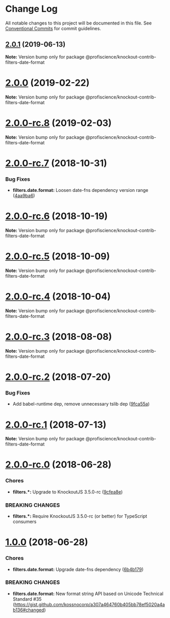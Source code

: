 # Change Log

All notable changes to this project will be documented in this file.
See [Conventional Commits](https://conventionalcommits.org) for commit guidelines.

## [2.0.1](https://github.com/Profiscience/knockout-contrib/compare/@profiscience/knockout-contrib-filters-date-format@2.0.0...@profiscience/knockout-contrib-filters-date-format@2.0.1) (2019-06-13)

**Note:** Version bump only for package @profiscience/knockout-contrib-filters-date-format

# [2.0.0](https://github.com/Profiscience/knockout-contrib/compare/@profiscience/knockout-contrib-filters-date-format@2.0.0-rc.8...@profiscience/knockout-contrib-filters-date-format@2.0.0) (2019-02-22)

**Note:** Version bump only for package @profiscience/knockout-contrib-filters-date-format

# [2.0.0-rc.8](https://github.com/Profiscience/knockout-contrib/compare/@profiscience/knockout-contrib-filters-date-format@2.0.0-rc.7...@profiscience/knockout-contrib-filters-date-format@2.0.0-rc.8) (2019-02-03)

**Note:** Version bump only for package @profiscience/knockout-contrib-filters-date-format

# [2.0.0-rc.7](https://github.com/Profiscience/knockout-contrib/compare/@profiscience/knockout-contrib-filters-date-format@2.0.0-rc.6...@profiscience/knockout-contrib-filters-date-format@2.0.0-rc.7) (2018-10-31)

### Bug Fixes

- **filters.date.format:** Loosen date-fns dependency version range ([4aa9ba6](https://github.com/Profiscience/knockout-contrib/commit/4aa9ba6))

# [2.0.0-rc.6](https://github.com/Profiscience/knockout-contrib/compare/@profiscience/knockout-contrib-filters-date-format@2.0.0-rc.5...@profiscience/knockout-contrib-filters-date-format@2.0.0-rc.6) (2018-10-19)

**Note:** Version bump only for package @profiscience/knockout-contrib-filters-date-format

# [2.0.0-rc.5](https://github.com/Profiscience/knockout-contrib/compare/@profiscience/knockout-contrib-filters-date-format@2.0.0-rc.4...@profiscience/knockout-contrib-filters-date-format@2.0.0-rc.5) (2018-10-09)

**Note:** Version bump only for package @profiscience/knockout-contrib-filters-date-format

<a name="2.0.0-rc.4"></a>

# [2.0.0-rc.4](https://github.com/Profiscience/knockout-contrib/compare/@profiscience/knockout-contrib-filters-date-format@2.0.0-rc.3...@profiscience/knockout-contrib-filters-date-format@2.0.0-rc.4) (2018-10-04)

**Note:** Version bump only for package @profiscience/knockout-contrib-filters-date-format

<a name="2.0.0-rc.3"></a>

# [2.0.0-rc.3](https://github.com/Profiscience/knockout-contrib/compare/@profiscience/knockout-contrib-filters-date-format@2.0.0-rc.2...@profiscience/knockout-contrib-filters-date-format@2.0.0-rc.3) (2018-08-08)

**Note:** Version bump only for package @profiscience/knockout-contrib-filters-date-format

<a name="2.0.0-rc.2"></a>

# [2.0.0-rc.2](https://github.com/Profiscience/knockout-contrib/compare/@profiscience/knockout-contrib-filters-date-format@2.0.0-rc.1...@profiscience/knockout-contrib-filters-date-format@2.0.0-rc.2) (2018-07-20)

### Bug Fixes

- Add babel-runtime dep, remove unnecessary tslib dep ([9fca55a](https://github.com/Profiscience/knockout-contrib/commit/9fca55a))

<a name="2.0.0-rc.1"></a>

# [2.0.0-rc.1](https://github.com/Profiscience/knockout-contrib/compare/@profiscience/knockout-contrib-filters-date-format@2.0.0-rc.0...@profiscience/knockout-contrib-filters-date-format@2.0.0-rc.1) (2018-07-13)

**Note:** Version bump only for package @profiscience/knockout-contrib-filters-date-format

<a name="2.0.0-rc.0"></a>

# [2.0.0-rc.0](https://github.com/Profiscience/knockout-contrib/compare/@profiscience/knockout-contrib-filters-date-format@1.0.0...@profiscience/knockout-contrib-filters-date-format@2.0.0-rc.0) (2018-06-28)

### Chores

- **filters.\*:** Upgrade to KnockoutJS 3.5.0-rc ([9cfea8e](https://github.com/Profiscience/knockout-contrib/commit/9cfea8e))

### BREAKING CHANGES

- **filters.\*:** Require KnockoutJS 3.5.0-rc (or better) for TypeScript consumers

<a name="1.0.0"></a>

# [1.0.0](https://github.com/Profiscience/knockout-contrib/compare/@profiscience/knockout-contrib-filters-date-format@0.0.2...@profiscience/knockout-contrib-filters-date-format@1.0.0) (2018-06-28)

### Chores

- **filters.date.format:** Upgrade date-fns dependency ([6b4b179](https://github.com/Profiscience/knockout-contrib/commit/6b4b179))

### BREAKING CHANGES

- **filters.date.format:** New format string API based on Unicode Technical Standard #35 (https://gist.github.com/kossnocorp/a307a464760b405bb78ef5020a4ab136#changed)
